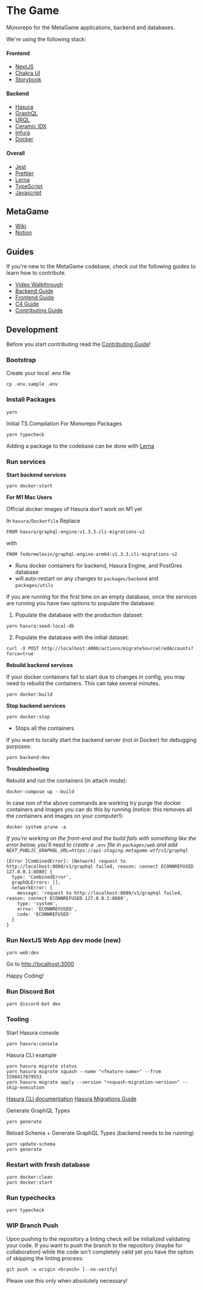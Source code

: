 # The Game

Monorepo for the MetaGame applications, backend and databases.

We're using the following stack:

#### Frontend

- [NextJS](https://nextjs.org/)
- [Chakra UI](https://chakra-ui.com/)
- [Storybook](https://storybook.js.org/)

#### Backend

- [Hasura](https://hasura.io/)
- [GraphQL](https://graphql.org/)
- [URQL](https://formidable.com/open-source/urql/)
- [Ceramic IDX](https://idx.xyz/)
- [Infura](https://infura.io/)
- [Docker](https://www.docker.com/)

#### Overall

- [Jest](https://jestjs.io/)
- [Prettier](https://prettier.io/)
- [Lerna](https://lerna.js.org)
- [TypeScript](https://www.typescriptlang.org/)
- [Javascript](https://developer.mozilla.org/en-US/docs/Web/JavaScript)

## MetaGame

- [Wiki](https://wiki.metagame.wtf)
- [Notion](https://www.notion.so/Welcome-to-MetaGame-7e28e75f3c264c7b939eaaa2239b9c28)

## Guides

If you're new to the MetaGame codebase, check out the following guides to learn how to contribute.

- [Video Walkthrough](https://www.youtube.com/watch?v=-Qhz6H4t0Ik)
- [Backend Guide](guides/BACKEND.md)
- [Frontend Guide](guides/FRONTEND.md)
- [C4 Guide](guides/C4.md)
- [Contributing Guide](guides/CONTRIBUTING.md)

## Development

Before you start contributing read the [Contributing Guide](guides/CONTRIBUTING.md)!

### Bootstrap

Create your local .env file

```shell script
cp .env.sample .env
```

### Install Packages

```shell script
yarn
```

Initial TS Compilation For Monorepo Packages

```shell script
yarn typecheck
```

Adding a package to the codebase can be done with [Lerna](https://github.com/lerna/lerna/tree/main/commands/add#readme)

### Run services

**Start backend services**

```shell script
yarn docker:start
```

**For M1 Mac Users**

Official docker images of Hasura don't work on M1 yet

In `hasura/Dockerfile`
Replace

```
FROM hasura/graphql-engine:v1.3.3.cli-migrations-v2
```

with

```
FROM fedormelexin/graphql-engine-arm64:v1.3.3.cli-migrations-v2
```

- Runs docker containers for backend, Hasura Engine, and PostGres database
- will auto-restart on any changes to `packages/backend` and `packages/utils`

If you are running for the first time on an empty database, once the services
are running you have two options to populate the database:

1. Populate the database with the production dataset:

```shell script
yarn hasura:seed-local-db
```

2. Populate the database with the initial dataset:

```shell script
curl -X POST http://localhost:4000/actions/migrateSourceCredAccounts?force=true
```

**Rebuild backend services**

If your docker containers fail to start due to changes in config, you may need to rebuild the containers. This can take several minutes.

```shell script
yarn docker:build
```

**Stop backend services**

```shell script
yarn docker:stop
```

- Stops all the containers

If you want to locally start the backend server (not in Docker) for debugging purposes:

```shell script
yarn backend:dev
```

**Troubleshooting**

Rebuild and run the containers (in attach mode):

```shell script
docker-compose up --build
```

In case non of the above commands are working try purge the docker containers and images you can do this by running (notice: this removes all the containers and images on your computer!):

```shell script
docker system prune -a
```

_If you're working on the front-end and the build fails with something like the error below, you'll need to create a `.env` file in `packages/web` and add `NEXT_PUBLIC_GRAPHQL_URL=https://api-staging.metagame.wtf/v1/graphql`_

```
[Error [CombinedError]: [Network] request to http://localhost:8080/v1/graphql failed, reason: connect ECONNREFUSED 127.0.0.1:8080] {
  type: 'CombinedError',
  graphQLErrors: [],
  networkError: {
    message: 'request to http://localhost:8080/v1/graphql failed, reason: connect ECONNREFUSED 127.0.0.1:8080',
    type: 'system',
    errno: 'ECONNREFUSED',
    code: 'ECONNREFUSED'
  }
}
```

### Run NextJS Web App dev mode (new)

```shell script
yarn web:dev
```

Go to [http://localhost:3000](http://localhost:3000)

Happy Coding!

### Run Discord Bot

```shell script
yarn discord-bot dev
```

### Tooling

Start Hasura console

```shell script
yarn hasura:console
```

Hasura CLI example

```shell script
yarn hasura migrate status
yarn hasura migrate squash --name "<feature-name>" --from 1598417879553
yarn hasura migrate apply --version "<squash-migration-version>" --skip-execution
```

[Hasura CLI documentation](https://hasura.io/docs/1.0/graphql/manual/hasura-cli/index.html)
[Hasura Migrations Guide](https://hasura.io/docs/1.0/graphql/manual/migrations/basics.html#migrations-basics)

Generate GraphQL Types

```shell script
yarn generate
```

Reload Schema + Generate GraphQL Types (backend needs to be running)

```shell script
yarn update-schema
yarn generate
```

### Restart with fresh database

```shell script
yarn docker:clean
yarn docker:start
```

### Run typechecks

```shell script
yarn typecheck
```

### WIP Branch Push

Upon pushing to the repository a linting check will be initialized validating your code.
If you want to push the branch to the repository (maybe for collaboration) while the code isn't completely valid yet you have the option of skipping the linting process:

```shell script
git push -u origin <branch> [--no-verify]
```

Please use this only when absolutely necessary!
